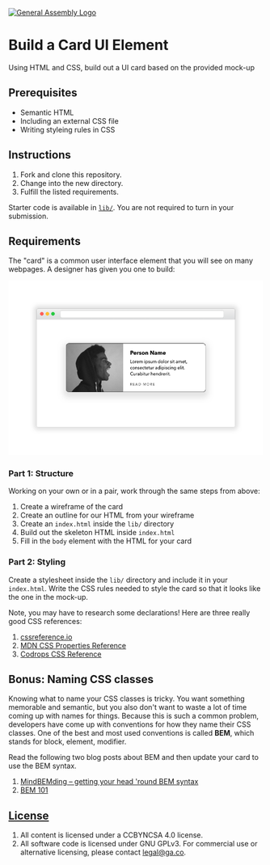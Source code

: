 [![General Assembly Logo](https://camo.githubusercontent.com/1a91b05b8f4d44b5bbfb83abac2b0996d8e26c92/687474703a2f2f692e696d6775722e636f6d2f6b6538555354712e706e67)](https://generalassemb.ly/education/web-development-immersive)

# Build a Card UI Element

Using HTML and CSS, build out a UI card based on the provided mock-up

## Prerequisites

* Semantic HTML
* Including an external CSS file
* Writing styleing rules in CSS

## Instructions

1. Fork and clone this repository.
1. Change into the new directory.
1. Fulfill the listed requirements.

Starter code is available in [`lib/`](lib/). You are not required to turn in
your submission.

## Requirements

The "card" is a common user interface element that you will see on many
webpages. A designer has given you one to build:

![Card UI Element](lib/card.png)

### Part 1: Structure

Working on your own or in a pair, work through the same steps from above:

1. Create a wireframe of the card
1. Create an outline for our HTML from your wireframe
1. Create an `index.html` inside the `lib/` directory
1. Build out the skeleton HTML inside `index.html`
1. Fill in the `body` element with the HTML for your card

### Part 2: Styling

Create a stylesheet inside the `lib/` directory and include it in your
`index.html`. Write the CSS rules needed to style the card so that it looks like
the one in the mock-up.

Note, you may have to research some declarations! Here are three really good CSS
references:

1. [cssreference.io](https://cssreference.io/)
1. [MDN CSS Properties
   Reference](https://developer.mozilla.org/en-US/docs/Web/CSS/CSS_Properties_Reference)
1. [Codrops CSS Reference](https://tympanus.net/codrops/css_reference/)

## Bonus: Naming CSS classes

Knowing what to name your CSS classes is tricky. You want something memorable
and semantic, but you also don't want to waste a lot of time coming up with
names for things. Because this is such a common problem, developers have come up
with conventions for how they name their CSS classes. One of the best and most
used conventions is called **BEM**, which stands for block, element, modifier.

Read the following two blog posts about BEM and then update your card to use the
BEM syntax.

1. [MindBEMding – getting your head 'round BEM syntax](https://csswizardry.com/2013/01/mindbemding-getting-your-head-round-bem-syntax/)
1. [BEM 101](https://css-tricks.com/bem-101/)

## [License](LICENSE)

1.  All content is licensed under a CC­BY­NC­SA 4.0 license.
1.  All software code is licensed under GNU GPLv3. For commercial use or
    alternative licensing, please contact legal@ga.co.
